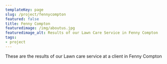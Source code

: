 ```yaml
---
templateKey: page
slug: /project/fennycompton
featured: false
title: Fenny Compton
featuredimage: /img/aboutus.jpg
featuredimage_alt: Results of our Lawn Care Service in Fenny Compton
tags:
- project
---
```

These are the results of our Lawn care service at a client in Fenny Compton


